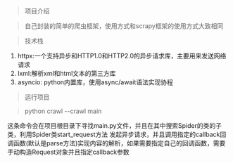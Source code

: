 >项目介绍

> 自己封装的简单的爬虫框架，使用方式和scrapy框架的使用方式大致相同

>技术栈

1. httpx:一个支持异步和HTTP1.0和HTTP2.0的异步请求库，主要用来发送网络请求
2. lxml:解析xml和html文本的第三方库
3. asyncio: python内置库，使用async/await语法实现协程

> 运行项目

> python crawl --crawl main

这条命令会在项目根目录下寻找main.py文件，并且在其中搜索Spider的类的子类，利用Spider类start_request方法
发起异步请求，并且调用指定的callback回调函数(默认是parse方法)实现内容的解析，如果需要指定自己的回调函数，需要
手动构造Request对象并且指定callback参数